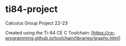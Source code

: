 # ti84-project
Calculus Group Project 22-23

Created using the Ti-84 CE C Toolchain: [https://ce-programming.github.io/toolchain/libraries/graphx.html]
